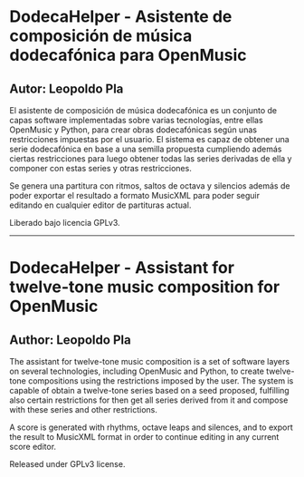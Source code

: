# DodecaHelper - Asistente de composición de música dodecafónica para OpenMusic

## Autor: Leopoldo Pla

El asistente de composición de música dodecafónica es un conjunto de capas software implementadas sobre varias tecnologías, entre ellas OpenMusic y Python, para crear obras dodecafónicas según unas restricciones impuestas por el usuario. El sistema es capaz de obtener una serie dodecafónica en base a una semilla propuesta cumpliendo además ciertas restricciones para luego obtener todas las series derivadas de ella y componer con estas series y otras restricciones.

Se genera una partitura con ritmos, saltos de octava y silencios además de poder exportar el resultado a formato MusicXML para poder seguir editando en cualquier editor de partituras actual.


Liberado bajo licencia GPLv3.


----


# DodecaHelper - Assistant for twelve-tone music composition for OpenMusic

## Author: Leopoldo Pla


The assistant for twelve-tone music composition is a set of software layers on several technologies, including OpenMusic and Python, to create twelve-tone compositions using the restrictions imposed by the user. The system is capable of obtain a twelve-tone series based on a seed proposed, fulfilling also certain restrictions for then get all series derived from it and compose with these series and other restrictions.

A score is generated with rhythms, octave leaps and silences, and to export the result to MusicXML format in order to continue editing in any current score editor.

Released under GPLv3 license.
